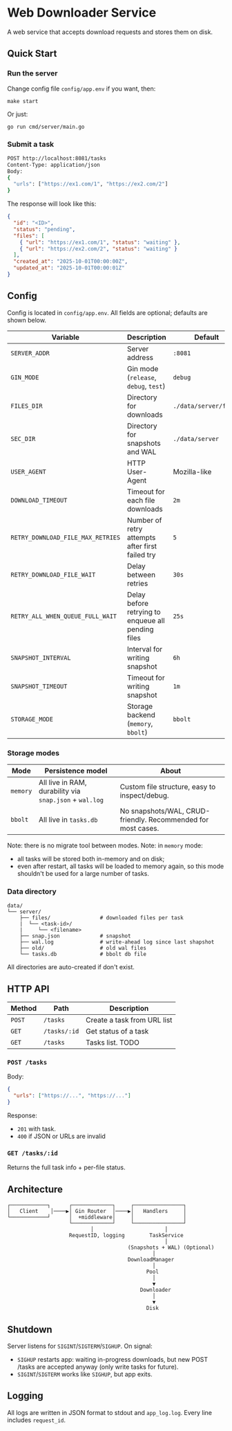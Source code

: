 # Web Downloader Service

A web service that accepts download requests and stores them on disk.

## Quick Start

### Run the server

Change config file `config/app.env` if you want, then:
```
make start
```
Or just:
```
go run cmd/server/main.go
```

### Submit a task

```bash
POST http://localhost:8081/tasks
Content-Type: application/json
Body:
{
  "urls": ["https://ex1.com/1", "https://ex2.com/2"]
}
```

The response will look like this:

```json
{
  "id": "<ID>",
  "status": "pending",
  "files": [
    { "url": "https://ex1.com/1", "status": "waiting" },
    { "url": "https://ex2.com/2", "status": "waiting" }
  ],
  "created_at": "2025-10-01T00:00:00Z",
  "updated_at": "2025-10-01T00:00:01Z"
}
```

## Config

Config is located in `config/app.env`. All fields are optional; defaults are shown below.

| Variable                         | Description                                        | Default               |
|----------------------------------|----------------------------------------------------|-----------------------|
| `SERVER_ADDR`                    | Server address                                     | `:8081`               |
| `GIN_MODE`                       | Gin mode (`release`, `debug`, `test`)              | `debug`               |
| `FILES_DIR`                      | Directory for downloads                            | `./data/server/files` |
| `SEC_DIR`                        | Directory for snapshots and WAL                    | `./data/server`       |
| `USER_AGENT`                     | HTTP User-Agent                                    | Mozilla-like          |
| `DOWNLOAD_TIMEOUT`               | Timeout for each file downloads                    | `2m`                  |
| `RETRY_DOWNLOAD_FILE_MAX_RETRIES`| Number of retry attempts after first failed try    | `5`                   |
| `RETRY_DOWNLOAD_FILE_WAIT`       | Delay between retries                              | `30s`                 |
| `RETRY_ALL_WHEN_QUEUE_FULL_WAIT` | Delay before retrying to enqueue all pending files | `25s`                 |
| `SNAPSHOT_INTERVAL`              | Interval for writing snapshot                      | `6h`                  |
| `SNAPSHOT_TIMEOUT`               | Timeout for writing snapshot                       | `1m`                  |
| `STORAGE_MODE`                   | Storage backend (`memory`, `bbolt`)                | `bbolt`               |


### Storage modes

| Mode      | Persistence model                                         | About                                                        |
|-----------|-----------------------------------------------------------|--------------------------------------------------------------|
| `memory`  | All live in RAM, durability via `snap.json` + `wal.log` | Custom file structure, easy to inspect/debug.                |
| `bbolt`   | All live in `tasks.db`                                  | No snapshots/WAL, CRUD-friendly. Recommended for most cases. |

Note: there is no migrate tool between modes.
Note: in `memory` mode:
- all tasks will be stored both in-memory and on disk;
- even after restart, all tasks will be loaded to memory again, so this mode shouldn't be used for a large number of tasks.

### Data directory

```
data/
└── server/
    ├── files/                # downloaded files per task
    |  └── <task-id>/
    |     └── <filename>
    ├── snap.json             # snapshot
    ├── wal.log               # write-ahead log since last shapshot
    ├── old/                  # old wal files
    └── tasks.db              # bbolt db file 
```

All directories are auto-created if don't exist.


## HTTP API

| Method | Path          | Description                            |
|--------|---------------|----------------------------------------|
| `POST` | `/tasks`      | Create a task from URL list            |
| `GET`  | `/tasks/:id`  | Get status of a task                   |
| `GET`  | `/tasks`      | Tasks list. TODO                       |

### `POST /tasks`

Body:

```json
{
  "urls": ["https://...", "https://..."]
}
```

Response:
- `201` with task.
- `400` if JSON or URLs are invalid

### `GET /tasks/:id`

Returns the full task info + per-file status.


## Architecture

```
┌────────────┐      ┌─────────────┐     ┌────────────────┐
│   Client    │────▶│ Gin Router  │────▶│   Handlers     │
└────────────┘      │  +middleware│     │                │
                    └─────────────┘     └────────────────┘
                           │                       │             
                    RequestID, logging        TaskService
                                                   │                      
                                       (Snapshots + WAL) (Optional)
                                               │
                                       DownloadManager
                                               │
                                             Pool
                                               │
                                               ▼
                                           Downloader
                                               │
                                               ▼
                                             Disk
```


## Shutdown

Server listens for `SIGINT`/`SIGTERM`/`SIGHUP`. On signal:
- `SIGHUP` restarts app: waiting in-progress downloads, but new POST /tasks are accepted anyway (only write tasks for future).
- `SIGINT`/`SIGTERM` works like `SIGHUP`, but app exits.

## Logging

All logs are written in JSON format to stdout and `app_log.log`. Every line includes `request_id`.
